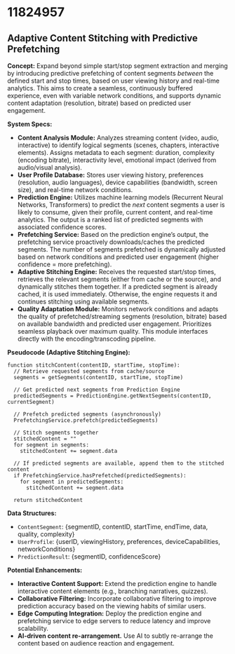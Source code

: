 # 11824957

## Adaptive Content Stitching with Predictive Prefetching

**Concept:** Expand beyond simple start/stop segment extraction and merging by introducing predictive prefetching of content segments *between* the defined start and stop times, based on user viewing history and real-time analytics. This aims to create a seamless, continuously buffered experience, even with variable network conditions, and supports dynamic content adaptation (resolution, bitrate) based on predicted user engagement.

**System Specs:**

*   **Content Analysis Module:** Analyzes streaming content (video, audio, interactive) to identify logical segments (scenes, chapters, interactive elements). Assigns metadata to each segment: duration, complexity (encoding bitrate), interactivity level, emotional impact (derived from audio/visual analysis).
*   **User Profile Database:** Stores user viewing history, preferences (resolution, audio languages), device capabilities (bandwidth, screen size), and real-time network conditions.
*   **Prediction Engine:** Utilizes machine learning models (Recurrent Neural Networks, Transformers) to predict the *next* content segments a user is likely to consume, given their profile, current content, and real-time analytics.  The output is a ranked list of predicted segments with associated confidence scores.
*   **Prefetching Service:** Based on the prediction engine’s output, the prefetching service proactively downloads/caches the predicted segments.  The number of segments prefetched is dynamically adjusted based on network conditions and predicted user engagement (higher confidence = more prefetching).
*   **Adaptive Stitching Engine:** Receives the requested start/stop times, retrieves the relevant segments (either from cache or the source), and dynamically stitches them together.  If a predicted segment is already cached, it is used immediately. Otherwise, the engine requests it and continues stitching using available segments.
*   **Quality Adaptation Module:**  Monitors network conditions and adapts the quality of prefetched/streaming segments (resolution, bitrate) based on available bandwidth and predicted user engagement.  Prioritizes seamless playback over maximum quality.  This module interfaces directly with the encoding/transcoding pipeline.

**Pseudocode (Adaptive Stitching Engine):**

```
function stitchContent(contentID, startTime, stopTime):
  // Retrieve requested segments from cache/source
  segments = getSegments(contentID, startTime, stopTime)

  // Get predicted next segments from Prediction Engine
  predictedSegments = PredictionEngine.getNextSegments(contentID, currentSegment)

  // Prefetch predicted segments (asynchronously)
  PrefetchingService.prefetch(predictedSegments)

  // Stitch segments together
  stitchedContent = ""
  for segment in segments:
    stitchedContent += segment.data

  // If predicted segments are available, append them to the stitched content
  if PrefetchingService.hasPrefetched(predictedSegments):
    for segment in predictedSegments:
      stitchedContent += segment.data

  return stitchedContent
```

**Data Structures:**

*   `ContentSegment`: {segmentID, contentID, startTime, endTime, data, quality, complexity}
*   `UserProfile`: {userID, viewingHistory, preferences, deviceCapabilities, networkConditions}
*   `PredictionResult`: {segmentID, confidenceScore}

**Potential Enhancements:**

*   **Interactive Content Support:** Extend the prediction engine to handle interactive content elements (e.g., branching narratives, quizzes).
*   **Collaborative Filtering:** Incorporate collaborative filtering to improve prediction accuracy based on the viewing habits of similar users.
*   **Edge Computing Integration:** Deploy the prediction engine and prefetching service to edge servers to reduce latency and improve scalability.
*   **AI-driven content re-arrangement.** Use AI to subtly re-arrange the content based on audience reaction and engagement.
